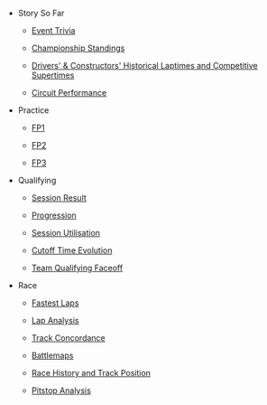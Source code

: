 * Story So Far

	* [Event Trivia](preview/story_so_far_trivia.md)

	* [Championship Standings](preview/story_so_far_standings.md)

	* [Drivers' & Constructors'  Historical Laptimes and Competitive Supertimes](preview/story_so_far_laptimes.md)

	* [Circuit Performance](preview/story_so_far_circuit_performance.md)

* Practice

	* [FP1](practice/practice_report_p1.md)

	* [FP2](practice/practice_report_p2.md)

	* [FP3](practice/practice_report_p3.md)

*  Qualifying

	* [Session Result](quali/quali_session_result.md)

	* [Progression](quali/quali_progression.md)

	* [Session Utilisation](quali/quali_utilisation.md)

	* [Cutoff Time Evolution](quali/quali_cutoff_evolution.md)

	* [Team Qualifying Faceoff](quali/quali_faceoff.md)

*  Race

	* [Fastest Laps](race/race_report_fastlaps.md)

	* [Lap Analysis](race/race_report_lap_analysis.md)

	* [Track Concordance](race/race_track_concordance.md)

	* [Battlemaps](race/race_battlemaps.md)

	* [Race History and Track Position](race/race_history_track_position.md)

	* [Pitstop Analysis](race/race_report_pitstop_analysis.md)
